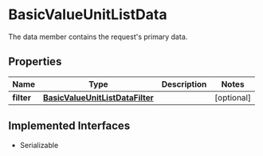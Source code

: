

# BasicValueUnitListData

The data member contains the request's primary data.

## Properties

Name | Type | Description | Notes
------------ | ------------- | ------------- | -------------
**filter** | [**BasicValueUnitListDataFilter**](BasicValueUnitListDataFilter.md) |  |  [optional]


## Implemented Interfaces

* Serializable


